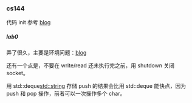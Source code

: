 ### cs144

代码 init 参考 [blog](https://github.com/PKUFlyingPig/CS144-Computer-Network)

##### lab0
弄了很久，主要是环境问题：[blog](https://blog.csdn.net/J__M__C/article/details/131713326)

还有一个点是，不要在 write/read 还未执行完之前，用 shutdown 关闭 socket。

用 std::deque<std::string> 存储 push 的结果会比用 std::deque<char> 能快点，因为 push 和 pop 操作，前者可以一次操作多个 char。

